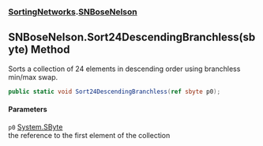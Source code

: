 ### [SortingNetworks](SortingNetworks.md 'SortingNetworks').[SNBoseNelson](SortingNetworks_SNBoseNelson.md 'SortingNetworks.SNBoseNelson')
## SNBoseNelson.Sort24DescendingBranchless(sbyte) Method
Sorts a collection of 24 elements in descending order using branchless min/max swap.  
```csharp
public static void Sort24DescendingBranchless(ref sbyte p0);
```
#### Parameters
<a name='SortingNetworks_SNBoseNelson_Sort24DescendingBranchless(sbyte)_p0'></a>
`p0` [System.SByte](https://docs.microsoft.com/en-us/dotnet/api/System.SByte 'System.SByte')  
the reference to the first element of the collection
  
